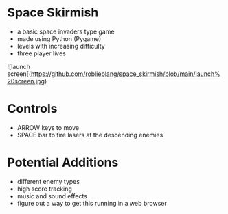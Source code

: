 # Space Skirmish
- a basic space invaders type game
- made using Python (Pygame)
- levels with increasing difficulty
- three player lives

![launch screen[(https://github.com/roblieblang/space_skirmish/blob/main/launch%20screen.jpg)

# Controls
- ARROW keys to move
- SPACE bar to fire lasers at the descending enemies

# Potential Additions
- different enemy types
- high score tracking
- music and sound effects
- figure out a way to get this running in a web browser
